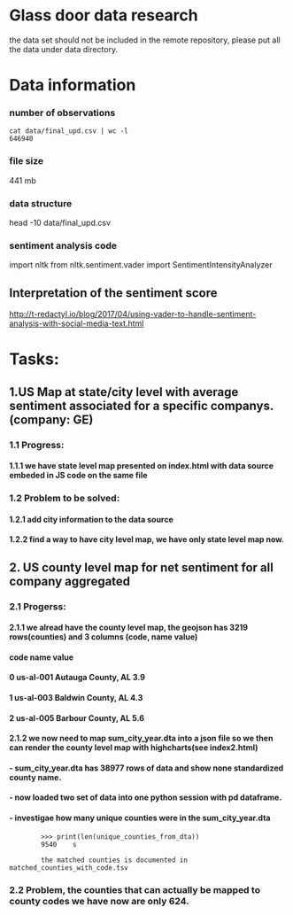 # Glass door data research
the data set should not be included in the remote repository, please put all the data under data directory. 


# Data information

### number of observations
```
cat data/final_upd.csv | wc -l 
646940
```

### file size 
441 mb

### data structure
head -10 data/final_upd.csv

### sentiment analysis code
import nltk
from nltk.sentiment.vader import SentimentIntensityAnalyzer


## Interpretation of the sentiment score
http://t-redactyl.io/blog/2017/04/using-vader-to-handle-sentiment-analysis-with-social-media-text.html



# Tasks: 

## 1.US Map at state/city level with average sentiment associated for a specific companys. (company: GE)
### 1.1 Progress:
####    1.1.1 we have state level map presented on index.html with data source embeded in JS code on the same file
### 1.2 Problem to be solved:
####    1.2.1 add city information to the data source
####    1.2.2 find a way to have city level map, we have only state level map now.
## 2. US county level map for net sentiment for all company aggregated
### 2.1 Progerss:
####    2.1.1 we alread have the county level map, the geojson has 3219 rows(counties) and 3 columns (code, name value)
####            code                name  value
####    0  us-al-001  Autauga County, AL    3.9
####    1  us-al-003  Baldwin County, AL    4.3
####    2  us-al-005  Barbour County, AL    5.6

####    2.1.2 we now need to map sum_city_year.dta into a json file so we then can render the county level map with highcharts(see index2.html)
####    - sum_city_year.dta has 38977 rows of data and show none standardized county name.
####    - now loaded two set of data into one python session with pd dataframe.
####    - investigae how many unique counties were in the sum_city_year.dta 
            >>> print(len(unique_counties_from_dta))
            9540    s

            the matched counties is documented in matched_counties_with_code.tsv
### 2.2 Problem, the counties that can actually be mapped to county codes we have now are only 624.
